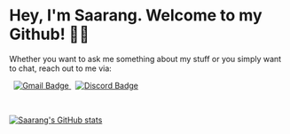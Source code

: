 # Hey, I'm Saarang. Welcome to my Github! 🙋‍♂️
Whether you want to ask me something about my stuff or you simply want to chat, reach out to me via:

  &nbsp;
<a href="mailto:saaranganand2013@gmail.com" target="_blank" rel="noopener noreferrer">
  <img src="https://img.shields.io/badge/Gmail-saaranganand2013%40gmail.com-red?style=for-the-badge&logo=gmail&logoColor=white" alt="Gmail Badge"/>
  </a>
  &nbsp;
<a href="https://discordapp.com/users/359985187582378004" target="_blank" rel="noopener noreferrer">
  <img src="https://img.shields.io/badge/Discord-smuggler%232323-blue?style=for-the-badge&logo=discord&logoColor=white" alt="Discord Badge"/>
  </a>
  
  &nbsp;

[![Saarang's GitHub stats](https://github-readme-stats.vercel.app/api?username=saaranganand&theme=tokyonight)](https://github.com/anuraghazra/github-readme-stats)

<!---
saaranganand/saaranganand is a ✨ special ✨ repository because its `README.md` (this file) appears on your GitHub profile.
You can click the Preview link to take a look at your changes.
--->
